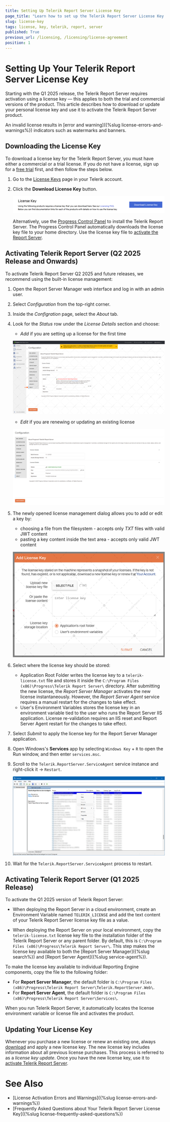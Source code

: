 ```yaml
---
title: Setting Up Telerik Report Server License Key
page_title: "Learn how to set up the Telerik Report Server License Key."
slug: license-key
tags: license, key, telerik, report, server
published: True
previous_url: /licensing, /licensing/license-agreement
position: 1
---
```


# Setting Up Your Telerik Report Server License Key

Starting with the Q1 2025 release, the Telerik Report Server requires activation using a license key — this applies to both the trial and commercial versions of the product. This article describes how to download or update your personal license key and use it to activate the Telerik Report Server product.

An invalid license results in [error and warning]({%slug license-errors-and-warnings%}) indicators such as watermarks and banners.

## Downloading the License Key

To download a license key for the Telerik Report Server, you must have either a commercial or a trial license. If you do not have a license, sign up for a [free trial](https://www.telerik.com/account/trials) first, and then follow the steps below.

1. Go to the [License Keys](https://www.telerik.com/account/your-licenses/license-keys) page in your Telerik account.

1. Click the **Download License Key** button.

	![Download License Key](images/download-license-key.png)

	Alternatively, use the [Progress Control Panel](https://www.telerik.com/download-trial-file/v2/control-panel) to install the Telerik Report Server. The Progress Control Panel automatically downloads the license key file to your home directory. Use the license key file to [activate the Report Server](#activating-telerik-report-server).

## Activating Telerik Report Server (Q2 2025 Release and Onwards)

To activate Telerik Report Server Q2 2025 and future releases, we recommend using the built-in license management:

1. Open the Report Server Manager web interface and log in with an admin user.
1. Select _Configuration_ from the top-right corner.
1. Inside the _Configration_ page, select the _About_ tab.
1. Look for the _Status_ row under the _License Details_ section and choose:
	* _Add_ if you are setting up a license for the first time
	
	![An image displaying how the About section of the Configuration page looks without a license.](images/configuration-page-about-no-license.png)
	
	* _Edit_ if you are renewing or updating an existing license
	
	![An image displaying how the About section of the Configuration page looks with applied license.](images/configuration-page-about-with-license.png)
	
1. The newly opened license management dialog allows you to add or edit a key by:
	* choosing a file from the filesystem - accepts only _TXT_ files with valid JWT content
	* pasting a key content inside the text area - accepts only valid JWT content
	
	![An image of how the "Add License Key" window looks like when opened.](images/add-license-key-window.png)
	
1. Select where the license key should be stored:
	* Application Root Folder writes the license key to a `telerik-license.txt` file and stores it inside the `C:\Program Files (x86)\Progress\Telerik Report Server\` directory. After submitting the new license, the _Report Server Manager_ activates the new license instantaneously. However, the _Report Server Agent_ service requires a manual restart for the changes to take effect.
	* User's Environment Variables stores the license key in an environment variable tied to the user who runs the Report Server IIS application. License re-validation requires an IIS reset and Report Server Agent restart for the changes to take effect.
1. Select _Submit_ to apply the license key for the Report Server Manager application.
1. Open Windows's **Services** app by selecting `Windows Key` + `R` to open the Run window, and then enter `services.msc`.
10. Scroll to the `Telerik.ReportServer.ServiceAgent` service instance and right-click it -> `Restart`.

	![An image displaying how to restart the Telerik.ReportServer.ServiceAgent process from the Windows Services app.](images/windows-services-restart-service-agent.png)

1. Wait for the `Telerik.ReportServer.ServiceAgent` process to restart.

## Activating Telerik Report Server (Q1 2025 Release)

To activate the Q1 2025 version of Telerik Report Server:

* When deploying the Report Server in a cloud environment, create an Environment Variable named `TELERIK_LICENSE` and add the text content of your Telerik Report Server license key file as a value.

* When deploying the Report Server on your local environment, copy the `telerik-license.txt` license key file to the installation folder of the Telerik Report Server or any parent folder. By default, this is `C:\Program Files (x86)\Progress\Telerik Report Server\`. This step makes the license key available to both the [Report Server Manager]({%slug search%}) and [Report Server Agent]({%slug service-agent%}).

To make the license key available to individual Reporting Engine components, copy the file to the following folder:

* For __Report Server Manager__, the default folder is `C:\Program Files (x86)\Progress\Telerik Report Server\Telerik.ReportServer.Web\`.
* For __Report Server Agent__, the default folder is `C:\Program Files (x86)\Progress\Telerik Report Server\Services\`.

When you run Telerik Report Server, it automatically locates the license environment variable or license file and activates the product.

## Updating Your License Key

Whenever you purchase a new license or renew an existing one, always [download](#downloading-the-license-key) and apply a new license key. The new license key includes information about all previous license purchases. This process is referred to as a *license key update*. Once you have the new license key, use it to [activate Telerik Report Server](#activating-telerik-report-server).

# See Also

* [License Activation Errors and Warnings]({%slug license-errors-and-warnings%})
* [Frequently Asked Questions about Your Telerik Report Server License Key]({%slug license-frequently-asked-questions%})
